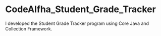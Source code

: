 # CodeAlfha_Student_Grade_Tracker
I developed the Student Grade Tracker program using Core Java and Collection Framework. 
